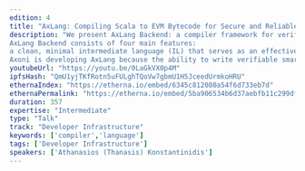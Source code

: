 ```yaml
---
edition: 4
title: "AxLang: Compiling Scala to EVM Bytecode for Secure and Reliable Ethereum Smart Contracts"
description: "We present AxLang Backend: a compiler framework for verifiable Ethereum smart contracts, and Axoni’s first step toward releasing an open source full-stack Scala compiler for the Ethereum Virtual Machine (EVM). AxLang Backend significantly improves the ability to optimize, analyze, and verify/audit smart contracts through a standard intermediate representation (IR), a compiler norm that hasn’t previously been used by EVM compilers. Additionally, AxLang Backend can be used by other compilers to target the EVM in a more efficient manner.
AxLang Backend consists of four main features:
a clean, minimal intermediate language (IL) that serves as an effective compiler target as well as a human readable/writable languagea standard three-address code IR that is convertible to a static single assignment (SSA) form, as is common in widely-used general purpose compiler frameworksa retargetable code-generation module that converts IR into the desired executable codea decompiler that constructs the above IR from Ethereum bytecode produced by other compilers like Solidity.
Axoni is developing AxLang because the ability to write verifiable smart contracts is critical to our clients' broad adoption of this technology. AxLang Backend is the underlying structure that makes it possible for AxLang and other high-level languages to efficiently target the EVM."
youtubeUrl: "https://youtu.be/0LaGkVX0p4M"
ipfsHash: "QmU1yjTKfRotn5uFULghTQoVw7gbmU1H5JceedUrmkoHRU"
ethernaIndex: "https://etherna.io/embed/6345c812080a54f6d733eb7d"
ethernaPermalink: "https://etherna.io/embed/5ba906534b6d37aebfb11c299dfe3d6c0c98a92e169cb1e2a33853936eaa496f"
duration: 357
expertise: "Intermediate"
type: "Talk"
track: "Developer Infrastructure"
keywords: ['compiler','language']
tags: ['Developer Infrastructure']
speakers: ['Athanasios (Thanasis) Konstantinidis']
---
```

